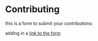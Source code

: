# Contributing

this is a form to submit your contributions:

adding in a [link to the form](https://rachellawson-rachelnorfolk-4qqgv97359j-49164.githubpreview.dev/feedback-form/gov-stack)

